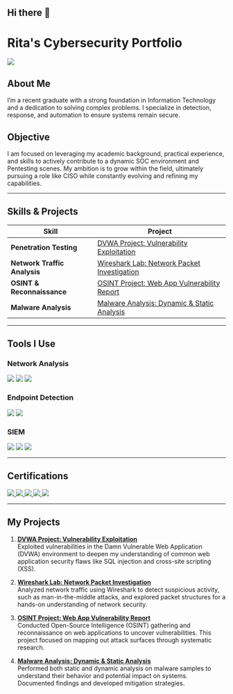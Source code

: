 ## Hi there 👋

# Rita's Cybersecurity Portfolio
<a href="[https://www.linkedin.com/in/your-profile-link](https://www.linkedin.com/in/maureen-rita-781871254)"><img src="https://img.shields.io/badge/-LinkedIn-0072b1?&style=for-the-badge&logo=linkedin&logoColor=white" /></a>

## About Me
I’m a recent graduate with a strong foundation in Information Technology and a dedication to solving complex problems. I specialize in detection, response, and automation to ensure systems remain secure.

## Objective
I am focused on leveraging my academic background, practical experience, and skills to actively contribute to a dynamic SOC environment and Pentesting scenes. My ambition is to grow within the field, ultimately pursuing a role like CISO while constantly evolving and refining my capabilities.

---

## Skills & Projects

| Skill                                           | Project                                       |
|-------------------------------------------------|-----------------------------------------------|
| **Penetration Testing**                         | [DVWA Project: Vulnerability Exploitation]([https://github.com/your-github/dvwa-project](https://github.com/MaureenRitaMuriuki/DVWA)) |
| **Network Traffic Analysis**                    | [Wireshark Lab: Network Packet Investigation]([https://github.com/your-github/wireshark-lab](https://github.com/MaureenRitaMuriuki/network-path-mapping-mtr)) |
| **OSINT & Reconnaissance**                      | [OSINT Project: Web App Vulnerability Report](https://github.com/your-github/osint-project) |
| **Malware Analysis**                            | [Malware Analysis: Dynamic & Static Analysis](https://github.com/your-github/malware-analysis) |


---

## Tools I Use

### **Network Analysis**
<div>
    <img src="https://img.shields.io/badge/-Wireshark-1679A7?&style=for-the-badge&logo=Wireshark&logoColor=white" />
    <img src="https://img.shields.io/badge/-Suricata-EF3B2D?&style=for-the-badge&logo=Suricata&logoColor=white" />
    <img src="https://img.shields.io/badge/-Zeek-777BB4?&style=for-the-badge&logo=Zeek&logoColor=white" />
</div>

### **Endpoint Detection**
<div>
    <img src="https://img.shields.io/badge/-Microsoft_Defender_for_Endpoint-00A4EF?&style=for-the-badge&logo=Microsoft&logoColor=white" />
    <img src="https://img.shields.io/badge/-Velociraptor-4B275F?&style=for-the-badge&logo=Velociraptor&logoColor=white" />
</div>

### **SIEM**
<div>
    <img src="https://img.shields.io/badge/-Microsoft_Sentinel-0078D4?&style=for-the-badge&logo=Microsoft&logoColor=white" />
    <img src="https://img.shields.io/badge/-Splunk-000000?&style=for-the-badge&logo=Splunk&logoColor=white" />
    <img src="https://img.shields.io/badge/-Elastic-005571?&style=for-the-badge&logo=Elastic&logoColor=white" />
</div>

---

## Certifications

<div>
    <a href="https://www.linkedin.com/learning/certificates/8490399bec2f384d63b35972b7449b5e941c362159bcd83bd5a3e1d321841a74?lipi=urn%3Ali%3Apage%3Ad_flagship3_profile_view_base_certifications_details%3BS2uV8%2BylRaCzY00FH0XLjA%3D%3D">
        <img src="https://img.shields.io/badge/-Security%2B-FF0000?&style=for-the-badge&logo=CompTIA&logoColor=white" />
    </a>
    <a href="https://www.credly.com/badges/b4467bcc-f8f8-4a0a-9398-084e3cab8568/linked_in_profile">
        <img src="https://img.shields.io/badge/-Network%2B-007ACC?&style=for-the-badge&logo=CompTIA&logoColor=white" />
    </a>
    <a href="https://www.credly.com/badges/b12b00bc-bcb4-4698-8aee-d23de69839f5/linked_in_profile">
        <img src="https://img.shields.io/badge/-A%2B-4D4D4D?&style=for-the-badge&logo=CompTIA&logoColor=white" />
    </a>
    <a href="https://www.linkedin.com/learning/certificates/c43bd39673e780e02ca962e18ef7a2a45413d1f26e667bee4140515816747782?lipi=urn%3Ali%3Apage%3Ad_flagship3_profile_view_base_certifications_details%3BS2uV8%2BylRaCzY00FH0XLjA%3D%3D">
        <img src="https://img.shields.io/badge/-CDSA-006400?&style=for-the-badge&logoColor=white" />
    </a>
    <a href="https://forage-uploads-prod.s3.amazonaws.com/completion-certificates/2sNmYuurxgpFYawco/x52Jy9s26xNbZkTQ7_2sNmYuurxgpFYawco_G9uRskurSAQ2oX4Ru_1745613777920_completion_certificate.pdf">
        <img src="https://img.shields.io/badge/-CCD-000080?&style=for-the-badge&logoColor=white" />
    </a>
</div>



---

## My Projects

1. **[DVWA Project: Vulnerability Exploitation](https://github.com/your-github/dvwa-project)**  
   Exploited vulnerabilities in the Damn Vulnerable Web Application (DVWA) environment to deepen my understanding of common web application security flaws like SQL injection and cross-site scripting (XSS).

2. **[Wireshark Lab: Network Packet Investigation](https://github.com/your-github/wireshark-lab)**  
   Analyzed network traffic using Wireshark to detect suspicious activity, such as man-in-the-middle attacks, and explored packet structures for a hands-on understanding of network security.

3. **[OSINT Project: Web App Vulnerability Report](https://github.com/your-github/osint-project)**  
   Conducted Open-Source Intelligence (OSINT) gathering and reconnaissance on web applications to uncover vulnerabilities. This project focused on mapping out attack surfaces through systematic research.

4. **[Malware Analysis: Dynamic & Static Analysis](https://github.com/your-github/malware-analysis)**  
   Performed both static and dynamic analysis on malware samples to understand their behavior and potential impact on systems. Documented findings and developed mitigation strategies.



<!--
**MaureenRitaMuriuki/MaureenRitaMuriuki** is a ✨ _special_ ✨ repository because its `README.md` (this file) appears on your GitHub profile.

Here are some ideas to get you started:

- 🔭 I’m currently working on ...
- 🌱 I’m currently learning ...
- 👯 I’m looking to collaborate on ...
- 🤔 I’m looking for help with ...
- 💬 Ask me about ...
- 📫 How to reach me: ...
- 😄 Pronouns: ...
- ⚡ Fun fact: ...
-->
